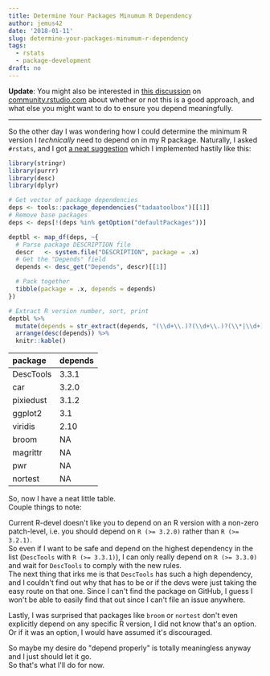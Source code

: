 ```yaml
---
title: Determine Your Packages Minumum R Dependency
author: jemus42
date: '2018-01-11'
slug: determine-your-packages-minumum-r-dependency
tags:
  - rstats
  - package-development
draft: no
---
```


**Update**: You might also be interested in [this discussion](https://community.rstudio.com/t/determining-which-version-of-r-to-depend-on/4396/13) on [community.rstudio.com](https://community.rstudio.com) about whether or not this is a good approach, and what else you might want to do to ensure you depend meaningfully.

----

So the other day I was wondering how I could determine the minimum R version I *technically* need to depend on in my R package. Naturally, I asked `#rstats`, and I got [a neat suggestion](https://twitter.com/kevin_ushey/status/951132312002899968) which I implemented hastily like this:

```r
library(stringr)
library(purrr)
library(desc)
library(dplyr)

# Get vector of package dependencies
deps <- tools::package_dependencies("tadaatoolbox")[[1]]
# Remove base packages
deps <- deps[!(deps %in% getOption("defaultPackages"))]

deptbl <- map_df(deps, ~{
  # Parse package DESCRIPTION file
  descr   <- system.file("DESCRIPTION", package = .x)
  # Get the "Depends" field
  depends <- desc_get("Depends", descr)[[1]]

  # Pack together
  tibble(package = .x, depends = depends)
})

# Extract R version number, sort, print
deptbl %>%
  mutate(depends = str_extract(depends, "(\\d+\\.)?(\\d+\\.)?(\\*|\\d+)")) %>%
  arrange(desc(depends)) %>%
  knitr::kable()
```

|package   |depends |
|:---------|:-------|
|DescTools |3.3.1   |
|car       |3.2.0   |
|pixiedust |3.1.2   |
|ggplot2   |3.1     |
|viridis   |2.10    |
|broom     |NA      |
|magrittr  |NA      |
|pwr       |NA      |
|nortest   |NA      |


So, now I have a neat little table.  
Couple things to note:

Current R-devel doesn't like you to depend on an R version with a non-zero patch-level, i.e. you should depend on `R (>= 3.2.0)` rather than `R (>= 3.2.1)`.  
So even if I want to be safe and depend on the highest dependency in the list (`DescTools` with `R (>= 3.3.1)`), I can only really depend on `R (>= 3.3.0)` and wait for `DescTools` to comply with the new rules.  
The next thing that irks me is that `DescTools` has such a high dependency, and I couldn't find out why that has to be or if the devs were just taking the easy route on that one. Since I can't find the package on GitHub, I guess I won't be able to easily find that out since I can't file an issue anywhere.  

Lastly, I was surprised that packages like `broom` or `nortest` don't even explicitly depend on any specific R version, I did not know that's an option. Or if it was an option, I would have assumed it's discouraged.

So maybe my desire do "depend properly" is totally meaningless anyway and I just should let it go.  
So that's what I'll do for now.
